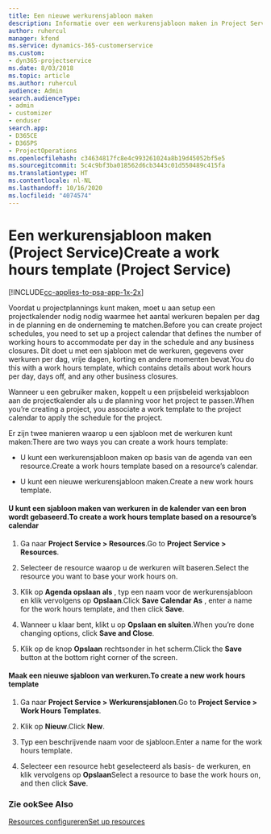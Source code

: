 ```yaml
---
title: Een nieuwe werkurensjabloon maken
description: Informatie over een werkurensjabloon maken in Project Service
author: ruhercul
manager: kfend
ms.service: dynamics-365-customerservice
ms.custom:
- dyn365-projectservice
ms.date: 8/03/2018
ms.topic: article
ms.author: ruhercul
audience: Admin
search.audienceType:
- admin
- customizer
- enduser
search.app:
- D365CE
- D365PS
- ProjectOperations
ms.openlocfilehash: c34634817fc8e4c993261024a8b19d45052bf5e5
ms.sourcegitcommit: 5c4c9bf3ba018562d6cb3443c01d550489c415fa
ms.translationtype: HT
ms.contentlocale: nl-NL
ms.lasthandoff: 10/16/2020
ms.locfileid: "4074574"
---
```

# <a name="create-a-work-hours-template-project-service"></a><span data-ttu-id="13585-103">Een werkurensjabloon maken (Project Service)</span><span class="sxs-lookup"><span data-stu-id="13585-103">Create a work hours template (Project Service)</span></span>

[!INCLUDE[cc-applies-to-psa-app-1x-2x](../includes/cc-applies-to-psa-app-1x-2x.md)]

<span data-ttu-id="13585-104">Voordat u projectplannings kunt maken, moet u aan setup een projectkalender nodig nodig waarmee het aantal werkuren bepalen per dag in de planning en de onderneming te matchen.</span><span class="sxs-lookup"><span data-stu-id="13585-104">Before you can create project schedules, you need to set up a project calendar that defines the number of working hours to accommodate per day in the schedule and any business closures.</span></span> <span data-ttu-id="13585-105">Dit doet u met een sjabloon met de werkuren, gegevens over werkuren per dag, vrije dagen, korting en andere momenten bevat.</span><span class="sxs-lookup"><span data-stu-id="13585-105">You do this with a work hours template, which contains details about work hours per day, days off, and any other business closures.</span></span>  
  
 <span data-ttu-id="13585-106">Wanneer u een gebruiker maken, koppelt u een prijsbeleid werksjabloon aan de projectkalender als u de planning voor het project te passen.</span><span class="sxs-lookup"><span data-stu-id="13585-106">When you’re creating a project, you associate a work template to the project calendar to apply the schedule for the project.</span></span>  
  
 <span data-ttu-id="13585-107">Er zijn twee manieren waarop u een sjabloon met de werkuren kunt maken:</span><span class="sxs-lookup"><span data-stu-id="13585-107">There are two ways you can create a work hours template:</span></span>  
  
-   <span data-ttu-id="13585-108">U kunt een werkurensjabloon maken op basis van de agenda van een resource.</span><span class="sxs-lookup"><span data-stu-id="13585-108">Create a work hours template based on a resource’s calendar.</span></span>  
  
-   <span data-ttu-id="13585-109">U kunt een nieuwe werkurensjabloon maken.</span><span class="sxs-lookup"><span data-stu-id="13585-109">Create a new work hours template.</span></span>  
  
#### <a name="to-create-a-work-hours-template-based-on-a-resources-calendar"></a><span data-ttu-id="13585-110">U kunt een sjabloon maken van werkuren in de kalender van een bron wordt gebaseerd.</span><span class="sxs-lookup"><span data-stu-id="13585-110">To create a work hours template based on a resource’s calendar</span></span>  
  
1.  <span data-ttu-id="13585-111">Ga naar **Project Service > Resources**.</span><span class="sxs-lookup"><span data-stu-id="13585-111">Go to **Project Service > Resources**.</span></span>  
  
2.  <span data-ttu-id="13585-112">Selecteer de resource waarop u de werkuren wilt baseren.</span><span class="sxs-lookup"><span data-stu-id="13585-112">Select the resource you want to base your work hours on.</span></span>  
  
3.  <span data-ttu-id="13585-113">Klik op **Agenda opslaan als** , typ een naam voor de werkurensjabloon en klik vervolgens op **Opslaan**.</span><span class="sxs-lookup"><span data-stu-id="13585-113">Click **Save Calendar As** , enter a name for the work hours template, and then click **Save**.</span></span>  
  
4.  <span data-ttu-id="13585-114">Wanneer u klaar bent, klikt u op **Opslaan en sluiten**.</span><span class="sxs-lookup"><span data-stu-id="13585-114">When you’re done changing options, click **Save and Close**.</span></span>  
  
5.  <span data-ttu-id="13585-115">Klik op de knop **Opslaan** rechtsonder in het scherm.</span><span class="sxs-lookup"><span data-stu-id="13585-115">Click the **Save** button at the bottom right corner of the screen.</span></span>  
  
#### <a name="to-create-a-new-work-hours-template"></a><span data-ttu-id="13585-116">Maak een nieuwe sjabloon van werkuren.</span><span class="sxs-lookup"><span data-stu-id="13585-116">To create a new work hours template</span></span>  
  
1.  <span data-ttu-id="13585-117">Ga naar **Project Service > Werkurensjablonen**.</span><span class="sxs-lookup"><span data-stu-id="13585-117">Go to **Project Service > Work Hours Templates**.</span></span>  
  
2.  <span data-ttu-id="13585-118">Klik op **Nieuw**.</span><span class="sxs-lookup"><span data-stu-id="13585-118">Click **New**.</span></span>  
  
3.  <span data-ttu-id="13585-119">Typ een beschrijvende naam voor de sjabloon.</span><span class="sxs-lookup"><span data-stu-id="13585-119">Enter a name for the work hours template.</span></span>  
  
4.  <span data-ttu-id="13585-120">Selecteer een resource hebt geselecteerd als basis- de werkuren, en klik vervolgens op **Opslaan**</span><span class="sxs-lookup"><span data-stu-id="13585-120">Select a resource to base the work hours on, and then click **Save**.</span></span>  
  
### <a name="see-also"></a><span data-ttu-id="13585-121">Zie ook</span><span class="sxs-lookup"><span data-stu-id="13585-121">See Also</span></span>  
 [<span data-ttu-id="13585-122">Resources configureren</span><span class="sxs-lookup"><span data-stu-id="13585-122">Set up resources</span></span>](../psa/set-up-resources.md)
